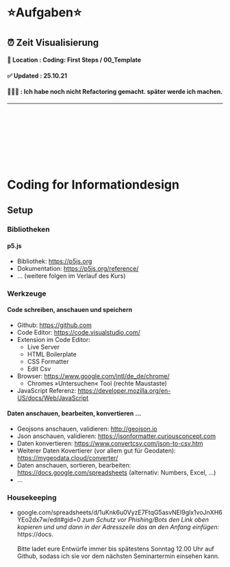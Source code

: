 # <strong>⭐️Aufgaben⭐️</strong>
## ⏰ Zeit Visualisierung
#### 📍 Location : Coding: First Steps / 00_Template
#### ✅ Updated : 25.10.21
#### 🦹🏻‍♂️ : Ich habe noch nicht Refactoring gemacht. später werde ich machen.
----------------
<br /><br /><br /><br /><br /><br /><br />
# Coding for Informationdesign
## Setup

### Bibliotheken
#### p5.js
* Bibliothek: https://p5js.org
* Dokumentation: https://p5js.org/reference/ 
* … (weitere folgen im Verlauf des Kurs)

### Werkzeuge
#### Code schreiben, anschauen und speichern
* Github: https://github.com
* Code Editor: https://code.visualstudio.com/
* Extension im Code Editor: 
  * Live Server
  * HTML Boilerplate
  * CSS Formatter
  * Edit Csv
* Browser: https://www.google.com/intl/de_de/chrome/
  * Chromes »Untersuchen« Tool (rechte Maustaste)
* JavaScript Referenz: https://developer.mozilla.org/en-US/docs/Web/JavaScript

#### Daten anschauen, bearbeiten, konvertieren …
* Geojsons anschauen, validieren: http://geojson.io
* Json anschauen, validieren: https://jsonformatter.curiousconcept.com
* Daten konvertieren: https://www.convertcsv.com/json-to-csv.htm
* Weiterer Daten Kovertierer (vor allem gut für Geodaten): https://mygeodata.cloud/converter/
* Daten anschauen, sortieren, bearbeiten: https://docs.google.com/spreadsheets (alternativ: Numbers, Excel, …)
* …

### Housekeeping
* google.com/spreadsheets/d/1uKnk6u0VyzE7FtqG5asvNEI9glx1voJnXH6YEo2dx7w/edit#gid=0
*zum Schutz vor Phishing/Bots den Link oben kopieren und und dann in der Adresszeile das an den Anfang einfügen:* https://docs.\
\
Bitte ladet eure Entwürfe immer bis spätestens Sonntag 12.00 Uhr auf Github, sodass ich sie vor dem nächsten Seminartermin einsehen kann.
